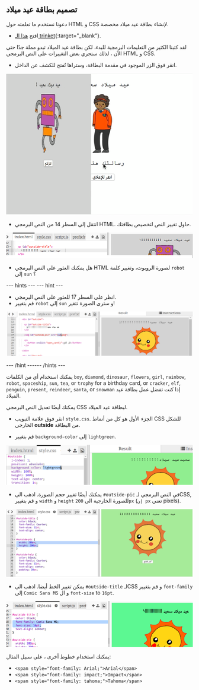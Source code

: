 ## تصميم بطاقة عيد ميلاد

دعونا نستخدم ما تعلمته حول HTML و CSS لإنشاء بطاقة عيد ميلاد مخصصة.

+ افتح [هذا الـ trinket](https://trinket.io/html/bb6d8905b8){:target="_blank"}.

لقد كتبنا الكثير من التعليمات البرمجية للبدء، لكن بطاقة عيد الميلاد تبدو مملة جدًا حتى الآن ، لذلك ستجري بعض التغييرات على النص البرمجي HTML و CSS.

+ انقر فوق الزر الموجود في مقدمة البطاقة، وستراها تُفتح للكشف عن الداخل.

![لقطة الشاشة](images/birthday-click.png)

+ انتقل إلى السطر 14 من النص البرمجي HTML. حاول تغيير النص لتخصيص بطاقتك.

![لقطة الشاشة](images/birthday-card-html.png)

+ هل يمكنك العثور على النص البرمجي HTML لصورة الروبوت، وتغيير كلمة `robot` إلى `sun` ؟

--- hints ---
 --- hint ---

+ انظر على السطر 17 للعثور على النص البرمجي.
+ قم بتغيير `robot` إلى `sun` و سترى الصورة تتغير!

![لقطة الشاشة](images/birthday-card-sun.png)

--- /hint ------ /hints ---

يمكنك استخدام أي من الكلمات `boy`, `diamond`, `dinosaur`, `flowers`, `girl`, `rainbow`, `robot`, `spaceship`, `sun`, `tea`, or `trophy` for a birthday card, or `cracker`, `elf`, `penguin`, `present`, `reindeer`, `santa`, or `snowman` إذا كنت تفضل عمل بطاقة عيد الميلاد.

يمكنك أيضًا تعديل النص البرمجي CSS لبطاقة عيد الميلاد.

+ انقر فوق علامة التبويب `style.css`. الجزء الأول هو كل من أنماط CSS للشكل الخارجي **outside** من البطاقة.

+ قم بتغيير `background-color` إلى `lightgreen`.

![لقطة الشاشة](images/birthday-card-outside.png)

+ يمكنك أيضًا تغيير حجم الصورة. اذهب الى `#outside-pic` في النص البرمجي لـCSS, و قم بتغيير `width` و `height` للصورة الخارجية الى `200px` (`إن px` تعني pixels).

![لقطة الشاشة](images/birthday-card-size.png)

+ يمكن تغيير الخط أيضا. اذهب الى `#outside-title` لـCSS و قم بتغيير `font-family` إلى `Comic Sans MS` و ال `font-size` to `16pt`.

![لقطة الشاشة](images/birthday-card-font.png)

يمكنك استخدام خطوط أخرى ، على سبيل المثال:

+ `<span style="font-family: Arial;">Arial</span>`
+ `<span style="font-family: impact;">Impact</span>`
+ `<span style="font-family: tahoma;">Tahoma</span>`